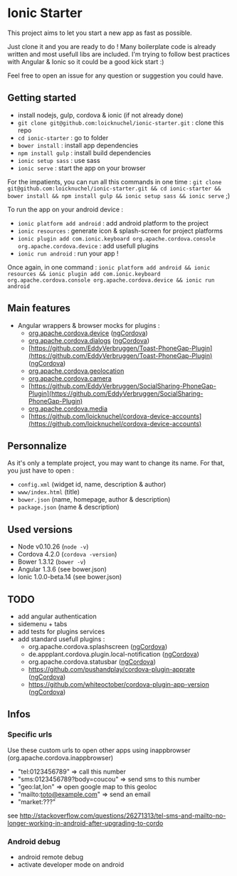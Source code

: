 # Ionic Starter

This project aims to let you start a new app as fast as possible.

Just clone it and you are ready to do ! Many boilerplate code is already written and most usefull libs are included. I'm trying to follow best practices with Angular & Ionic so it could be a good kick start :)

Feel free to open an issue for any question or suggestion you could have.

## Getting started

- install nodejs, gulp, cordova & ionic (if not already done)
- `git clone git@github.com:loicknuchel/ionic-starter.git` : clone this repo
- `cd ionic-starter` : go to folder
- `bower install` : install app dependencies
- `npm install gulp` : install build dependencies
- `ionic setup sass` : use sass
- `ionic serve` : start the app on your browser

For the impatients, you can run all this commands in one time : `git clone git@github.com:loicknuchel/ionic-starter.git && cd ionic-starter && bower install && npm install gulp && ionic setup sass && ionic serve` ;)

To run the app on your android device :

- `ionic platform add android` : add android platform to the project
- `ionic resources` : generate icon & splash-screen for project platforms
- `ionic plugin add com.ionic.keyboard org.apache.cordova.console org.apache.cordova.device` : add usefull plugins
- `ionic run android` : run your app !

Once again, in one command : `ionic platform add android && ionic resources && ionic plugin add com.ionic.keyboard org.apache.cordova.console org.apache.cordova.device && ionic run android`

## Main features


- Angular wrappers & browser mocks for plugins :
    - [org.apache.cordova.device](https://github.com/apache/cordova-plugin-device) ([ngCordova](http://ngcordova.com/docs/plugins/device/))
    - [org.apache.cordova.dialogs](https://github.com/apache/cordova-plugin-dialogs) ([ngCordova](http://ngcordova.com/docs/plugins/dialogs/))
    - [https://github.com/EddyVerbruggen/Toast-PhoneGap-Plugin](https://github.com/EddyVerbruggen/Toast-PhoneGap-Plugin) ([ngCordova](http://ngcordova.com/docs/plugins/toast/))
    - [org.apache.cordova.geolocation](https://github.com/apache/cordova-plugin-geolocation)
    - [org.apache.cordova.camera](https://github.com/apache/cordova-plugin-camera)
    - [https://github.com/EddyVerbruggen/SocialSharing-PhoneGap-Plugin](https://github.com/EddyVerbruggen/SocialSharing-PhoneGap-Plugin)
    - [org.apache.cordova.media](https://github.com/apache/cordova-plugin-media)
    - [https://github.com/loicknuchel/cordova-device-accounts](https://github.com/loicknuchel/cordova-device-accounts)

## Personnalize

As it's only a template project, you may want to change its name. For that, you just have to open :

- `config.xml` (widget id, name, description & author)
- `www/index.html` (title)
- `bower.json` (name, homepage, author & description)
- `package.json` (name & description)

## Used versions

- Node v0.10.26 (`node -v`)
- Cordova 4.2.0 (`cordova -version`)
- Bower 1.3.12 (`bower -v`)
- Angular 1.3.6 (see bower.json)
- Ionic 1.0.0-beta.14 (see bower.json)

## TODO

- add angular authentication
- sidemenu + tabs
- add tests for plugins services
- add standard usefull plugins :
    - org.apache.cordova.splashscreen ([ngCordova](http://ngcordova.com/docs/plugins/splashscreen/))
    - de.appplant.cordova.plugin.local-notification ([ngCordova](http://ngcordova.com/docs/plugins/localNotification/))
    - org.apache.cordova.statusbar ([ngCordova](http://ngcordova.com/docs/plugins/statusbar/))
    - https://github.com/pushandplay/cordova-plugin-apprate ([ngCordova](http://ngcordova.com/docs/plugins/appRate/))
    - https://github.com/whiteoctober/cordova-plugin-app-version ([ngCordova](http://ngcordova.com/docs/plugins/appVersion/))

## Infos

### Specific urls

Use these custom urls to open other apps using inappbrowser (org.apache.cordova.inappbrowser)

- "tel:0123456789" => call this number
- "sms:0123456789?body=coucou" => send sms to this number
- "geo:lat,lon" => open google map to this geoloc
- "mailto:toto@example.com" => send an email
- "market:???"

see http://stackoverflow.com/questions/26271313/tel-sms-and-mailto-no-longer-working-in-android-after-upgrading-to-cordo

### Android debug

- android remote debug
- activate developer mode on android